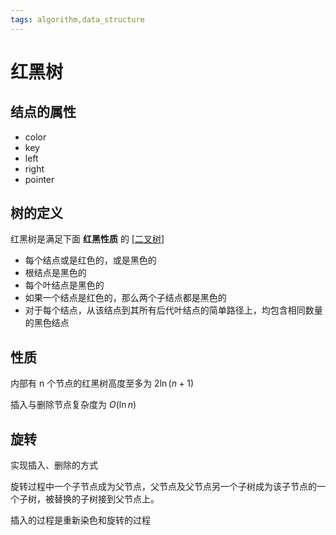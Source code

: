 ```yaml
---
tags: algorithm,data_structure
---
```

# 红黑树

## 结点的属性

- color
- key
- left
- right
- pointer

## 树的定义

红黑树是满足下面 **红黑性质** 的 [[二叉树]]

- 每个结点或是红色的，或是黑色的
- 根结点是黑色的
- 每个叶结点是黑色的
- 如果一个结点是红色的，那么两个子结点都是黑色的
- 对于每个结点，从该结点到其所有后代叶结点的简单路径上，均包含相同数量的黑色结点

## 性质

内部有 n 个节点的红黑树高度至多为 $2\ln(n+1)$

插入与删除节点复杂度为 $O(\ln n)$

## 旋转

实现插入、删除的方式

旋转过程中一个子节点成为父节点，父节点及父节点另一个子树成为该子节点的一个子树，被替换的子树接到父节点上。

插入的过程是重新染色和旋转的过程

[//begin]: # "Autogenerated link references for markdown compatibility"
[二叉树]: 二叉树.md "二叉树"
[//end]: # "Autogenerated link references"

